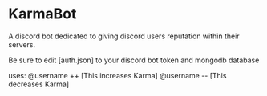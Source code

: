 # KarmaBot

A discord bot dedicated to giving discord users reputation within their servers.

Be sure to edit [auth.json] to your discord bot token and mongodb database

uses:
@username ++    [This increases Karma]
@username --    [This decreases Karma]